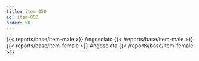```yaml
---
title: item 050
id: item-050
order: 50
---
```

{{< reports/base/item-male >}}
  Angosciato
{{< /reports/base/item-male >}}
{{< reports/base/item-female >}}
  Angosciata
{{< /reports/base/item-female >}}